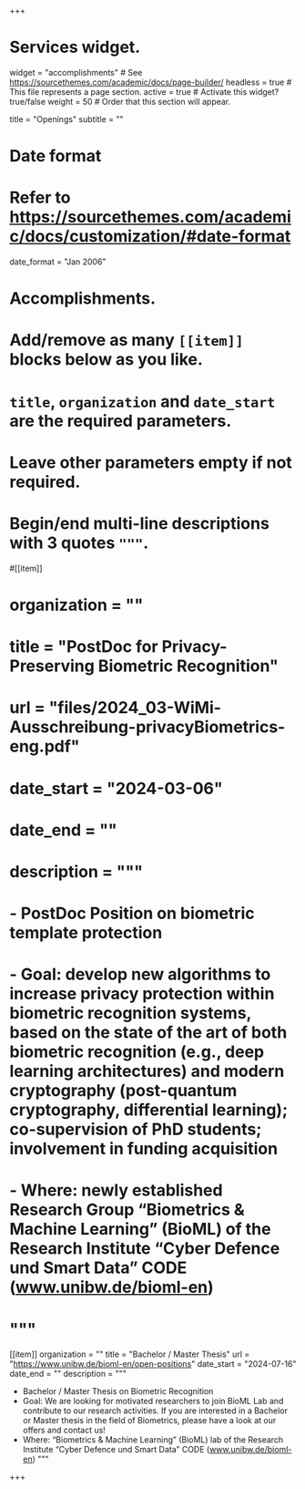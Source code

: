 +++
# Services widget.
widget = "accomplishments"  # See https://sourcethemes.com/academic/docs/page-builder/
headless = true  # This file represents a page section.
active = true  # Activate this widget? true/false
weight = 50  # Order that this section will appear.

title = "Openings"
subtitle = ""

# Date format
#   Refer to https://sourcethemes.com/academic/docs/customization/#date-format
date_format = "Jan 2006"

# Accomplishments.
#   Add/remove as many `[[item]]` blocks below as you like.
#   `title`, `organization` and `date_start` are the required parameters.
#   Leave other parameters empty if not required.
#   Begin/end multi-line descriptions with 3 quotes `"""`.

#[[item]]
#  organization = ""
#  title = "PostDoc for Privacy-Preserving Biometric Recognition"
#  url = "files/2024_03-WiMi-Ausschreibung-privacyBiometrics-eng.pdf"
#  date_start = "2024-03-06"
#  date_end = ""
#  description = """
#  - PostDoc Position on biometric template protection
#  - Goal: develop new algorithms to increase privacy protection within biometric recognition systems, based on the state of the art of both biometric recognition (e.g., deep learning architectures) and modern cryptography (post-quantum cryptography, differential learning); co-supervision of PhD students; involvement in funding acquisition
#  - Where: newly established Research Group “Biometrics & Machine Learning” (BioML) of the Research Institute “Cyber Defence und Smart Data” CODE (www.unibw.de/bioml-en)
#  """

[[item]]
  organization = ""
  title = "Bachelor / Master Thesis"
  url = "https://www.unibw.de/bioml-en/open-positions"
  date_start = "2024-07-16"
  date_end = ""
  description = """
  - Bachelor / Master Thesis on Biometric Recognition
  - Goal: We are looking for motivated researchers to join BioML Lab and contribute to our research activities. If you are interested in a Bachelor or Master thesis in the field of Biometrics, please have a look at our offers and contact us!
  - Where: “Biometrics & Machine Learning” (BioML) lab of the Research Institute “Cyber Defence und Smart Data” CODE (www.unibw.de/bioml-en)
  """


+++
